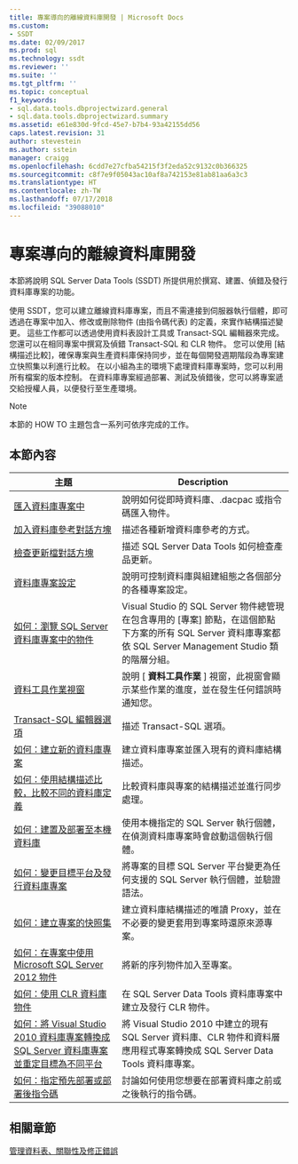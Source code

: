 ```yaml
---
title: 專案導向的離線資料庫開發 | Microsoft Docs
ms.custom:
- SSDT
ms.date: 02/09/2017
ms.prod: sql
ms.technology: ssdt
ms.reviewer: ''
ms.suite: ''
ms.tgt_pltfrm: ''
ms.topic: conceptual
f1_keywords:
- sql.data.tools.dbprojectwizard.general
- sql.data.tools.dbprojectwizard.summary
ms.assetid: e61e830d-9fcd-45e7-b7b4-93a42155dd56
caps.latest.revision: 31
author: stevestein
ms.author: sstein
manager: craigg
ms.openlocfilehash: 6cdd7e27cfba54215f3f2eda52c9132c0b366325
ms.sourcegitcommit: c8f7e9f05043ac10af8a742153e81ab81aa6a3c3
ms.translationtype: HT
ms.contentlocale: zh-TW
ms.lasthandoff: 07/17/2018
ms.locfileid: "39088010"
---
```

# <a name="project-oriented-offline-database-development"></a>專案導向的離線資料庫開發
本節將說明 SQL Server Data Tools (SSDT) 所提供用於撰寫、建置、偵錯及發行資料庫專案的功能。  
  
使用 SSDT，您可以建立離線資料庫專案，而且不需連接到伺服器執行個體，即可透過在專案中加入、修改或刪除物件 (由指令碼代表) 的定義，來實作結構描述變更。 這些工作都可以透過使用資料表設計工具或 Transact\-SQL 編輯器來完成。 您還可以在相同專案中撰寫及偵錯 Transact\-SQL 和 CLR 物件。 您可以使用 [結構描述比較]，確保專案與生產資料庫保持同步，並在每個開發週期階段為專案建立快照集以利進行比較。 在以小組為主的環境下處理資料庫專案時，您可以利用所有檔案的版本控制。 在資料庫專案經過部署、測試及偵錯後，您可以將專案遞交給授權人員，以便發行至生產環境。  
  
> [!NOTE]  
> 本節的 HOW TO 主題包含一系列可依序完成的工作。  
  
## <a name="in-this-section"></a>本節內容  
  
|主題|Description|  
|---------|---------------|  
|[匯入資料庫專案中](../ssdt/import-into-a-database-project.md)|說明如何從即時資料庫、.dacpac 或指令碼匯入物件。|  
|[加入資料庫參考對話方塊](../ssdt/add-database-reference-dialog-box.md)|描述各種新增資料庫參考的方式。|  
|[檢查更新檔對話方塊](../ssdt/check-for-updates-dialog-box.md)|描述 SQL Server Data Tools 如何檢查產品更新。|  
|[資料庫專案設定](../ssdt/database-project-settings.md)|說明可控制資料庫與組建組態之各個部分的各種專案設定。|  
|[如何：瀏覽 SQL Server 資料庫專案中的物件](../ssdt/how-to-browse-objects-in-a-sql-server-database-project.md)|Visual Studio 的 SQL Server 物件總管現在包含專用的 [專案] 節點，在這個節點下方案的所有 SQL Server 資料庫專案都依 SQL Server Management Studio 類的階層分組。|  
|[資料工具作業視窗](../ssdt/data-tools-operations-window.md)|說明 [ **資料工具作業** ] 視窗，此視窗會顯示某些作業的進度，並在發生任何錯誤時通知您。|  
|[Transact-SQL 編輯器選項](../ssdt/transact-sql-editor-options.md)|描述 Transact\-SQL 選項。|  
|[如何：建立新的資料庫專案](../ssdt/how-to-create-a-new-database-project.md)|建立資料庫專案並匯入現有的資料庫結構描述。|  
|[如何：使用結構描述比較，比較不同的資料庫定義](../ssdt/how-to-use-schema-compare-to-compare-different-database-definitions.md)|比較資料庫與專案的結構描述並進行同步處理。|  
|[如何：建置及部署至本機資料庫](../ssdt/how-to-build-and-deploy-to-a-local-database.md)|使用本機指定的 SQL Server 執行個體，在偵測資料庫專案時會啟動這個執行個體。|  
|[如何：變更目標平台及發行資料庫專案](../ssdt/how-to-change-target-platform-and-publish-a-database-project.md)|將專案的目標 SQL Server 平台變更為任何支援的 SQL Server 執行個體，並驗證語法。|  
|[如何：建立專案的快照集](../ssdt/how-to-create-a-snapshot-of-a-project.md)|建立資料庫結構描述的唯讀 Proxy，並在不必要的變更套用到專案時還原來源專案。|  
|[如何：在專案中使用 Microsoft SQL Server 2012 物件](../ssdt/how-to-use-microsoft-sql-server-2012-objects-in-your-project.md)|將新的序列物件加入至專案。|  
|[如何：使用 CLR 資料庫物件](../ssdt/how-to-work-with-clr-database-objects.md)|在 SQL Server Data Tools 資料庫專案中建立及發行 CLR 物件。|  
|[如何：將 Visual Studio 2010 資料庫專案轉換成 SQL Server 資料庫專案並重定目標為不同平台](../ssdt/how-to-convert-visual-studio-2010-database-projects-to-ssql-server-projects.md)|將 Visual Studio 2010 中建立的現有 SQL Server 資料庫、CLR 物件和資料層應用程式專案轉換成 SQL Server Data Tools 資料庫專案。|  
|[如何：指定預先部署或部署後指令碼](../ssdt/how-to-specify-predeployment-or-postdeployment-scripts.md)|討論如何使用您想要在部署資料庫之前或之後執行的指令碼。|  
  
## <a name="related-sections"></a>相關章節  
[管理資料表、關聯性及修正錯誤](../ssdt/manage-tables-relationships-and-fix-errors.md)  
  
